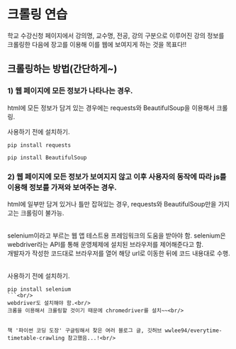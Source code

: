 # 크롤링 연습
학교 수강신청 페이지에서 강의명, 교수명, 전공, 강의 구분으로 이루어진 강의 정보를 크롤링한 다음에 장고를 이용해 이를 웹에 보여지게 하는 것을 목표다!!<br/>

## 크롤링하는 방법(간단하게~)
### 1) 웹 페이지에 모든 정보가 나타나는 경우.
   html에 모든 정보가 담겨 있는 경우에는 requests와 BeautifulSoup을 이용해서 크롤링.<br/>

   사용하기 전에  설치하기.<br/>

   ```shell
   pip install requests

   pip install BeautifulSoup
   ```


### 2) 웹 페이지에 모든 정보가 보여지지 않고 이후 사용자의 동작에 따라 js를 이용해 정보를 가져와 보여주는 경우.
   html에 일부만 담겨 있거나 틀만 잡혀있는 경우, requests와 BeautifulSoup만을 가지고는 크롤링이 불가능.<br/><br/>

   selenium이라고 부르는 웹 앱 테스트용 프레임워크의 도움을 받아야 함. selenium은 webdriver라는 API를 통해 운영체제에 설치된 브라우저를 제어해준다고 함.<br/>
   개발자가 작성한 코드대로 브라우저를 열어 해당 url로 이동한 뒤에 코드 내용대로 수행.<br/><br/>

   사용하기 전에 설치하기.<br/>

   ```shell
   pip install selenium
   ```<br/>
   webdriver도 설치해야 함.<br/>
   크롬을 이용해서 크롤링할 것이기 때문에 chromedriver를 설치~~<br/>


   책 '파이썬 코딩 도장' 구글링해서 찾은 여러 블로그 글, 깃허브 wwlee94/everytime-timetable-crawling 참고했음...!<br/>
